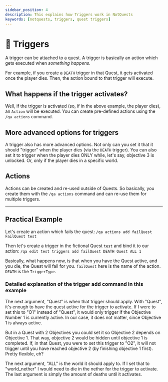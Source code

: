 ```yaml
---
sidebar_position: 4
description: This explains how Triggers work in NotQuests
keywords: [notquests, triggers, quest triggers]
---
```


# 🎁 Triggers

A trigger can be attached to a quest. A trigger is basically an action which gets executed when *something happens*.

For example, if you create a `DEATH` trigger in that Quest, it gets activated once the player dies. Then, the action bound to that trigger will execute.

## What happens if the trigger activates?

Well, if the trigger is activated (so, if in the above example, the player dies), an `Action` will be executed. You can create pre-defined actions using the `/qa actions` command.

## More advanced options for triggers

A trigger also has more advanced options. Not only can you set it that it should "trigger" when the player dies (via the `DEATH` trigger). You can also set it to trigger when the player dies ONLY while, let's say, objective 3 is unlocked. Or, only if the player dies in a specific world.

## Actions

Actions can be created and re-used outside of Quests. So basically, you create them with the `/qa actions` command and can re-use them for multiple triggers.

***

## Practical Example

Let's create an action which fails the quest:
`/qa actions add failQuest FailQuest test`

Then let's create a trigger in the fictional Quest `test` and bind it to our action:
`/qa edit test triggers add failQuest DEATH Quest ALL 1`

Basically, what happens now, is that when you have the Quest active, and you die, the Quest will fail for you.
`failQuest` here is the name of the action. `DEATH` is the `TriggerType`.

### Detailed explanation of the trigger add command in this example

The next argument, "Quest" is when that trigger should apply. With "Quest", it's enough to have the quest active for the trigger to activate. If I were to set this to "O1" instead of "Quest", it would only trigger if the Objective Number 1 is currently active. In our case, it does not matter, since Objective 1 is always active.

But in a Quest with 2 Objectives you could set it so Objective 2 depends on Objective 1. That way, objective 2 would be hidden until objective 1 is completed. If, in that Quest, you were to set this trigger to "O2", it will not trigger until you have reached objective 2 (by finishing objective 1 first). Pretty flexible, eh?

The next argument, "ALL" is the world it should apply to. If I set that to "world_nether" I would need to die in the nether for the trigger to activate.
The last argument is simply the amount of deaths until it activates.
